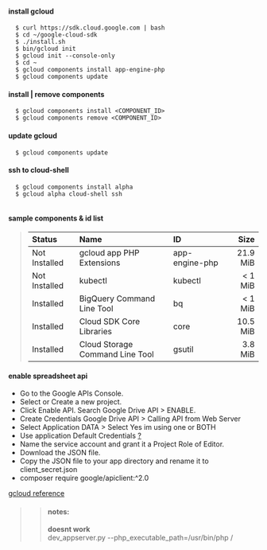 #### install gcloud
```
  $ curl https://sdk.cloud.google.com | bash
  $ cd ~/google-cloud-sdk
  $ ./install.sh
  $ bin/gcloud init
  $ gcloud init --console-only
  $ cd ~
  $ gcloud components install app-engine-php
  $ gcloud components update

```
<!-- 
wget https://dl.google.com/dl/cloudsdk/channels/rapid/google-cloud-sdk.tar.gz
-->
#### install | remove components
```
  $ gcloud components install <COMPONENT_ID>
  $ gcloud components remove <COMPONENT_ID>
```
#### update gcloud
```
  $ gcloud components update
```
#### ssh to cloud-shell
```
  $ gcloud components install alpha
  $ gcloud alpha cloud-shell ssh
  
```
#### sample components & id list 
>    |     Status    |                  Name                  |            ID      |    Size  |
>    |     :---      |                 :---                   |           :---     |    ---:  |    
>    | Not Installed | gcloud app PHP Extensions              | app-engine-php     |  21.9 MiB|    
>    | Not Installed | kubectl                                | kubectl            |   < 1 MiB|    
>    | Installed     | BigQuery Command Line Tool             | bq                 |   < 1 MiB|    
>    | Installed     | Cloud SDK Core Libraries               | core               |  10.5 MiB|    
>    | Installed     | Cloud Storage Command Line Tool        | gsutil             |   3.8 MiB|    
  
#### enable spreadsheet api
  - Go to the Google APIs Console.
  - Select or Create a new project.
  - Click Enable API. Search Google Drive API > ENABLE.
  - Create Credentials Google Drive API > Calling API from Web Server
  - Select Application DATA > Select Yes im using one or BOTH
  - Use application Default Credentials [?](https://cloud.google.com/docs/authentication/production?hl=en_US#auth-cloud-implicit-php)
  - Name the service account and grant it a Project Role of Editor.
  - Download the JSON file.
  - Copy the JSON file to your app directory and rename it to client_secret.json
  - composer require google/apiclient:^2.0

[gcloud reference](https://cloud.google.com/sdk/gcloud/reference/compute/ssh)
>> #### notes:    
>> **doesnt work**    
>>    dev_appserver.py --php_executable_path=/usr/bin/php <projectFolder>/


